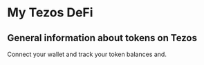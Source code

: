 # My Tezos DeFi

## General information about tokens on Tezos

Connect your wallet and track your token balances and.
